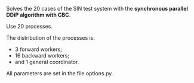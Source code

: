 Solves the 20 cases of the SIN test system with the **synchronous parallel DDiP algorithm with CBC**.

Use 20 processes.

The distribution of the processes is:
- 3 forward workers;
- 16 backward workers;
- and 1 general coordinator.

All parameters are set in the file options.py.
